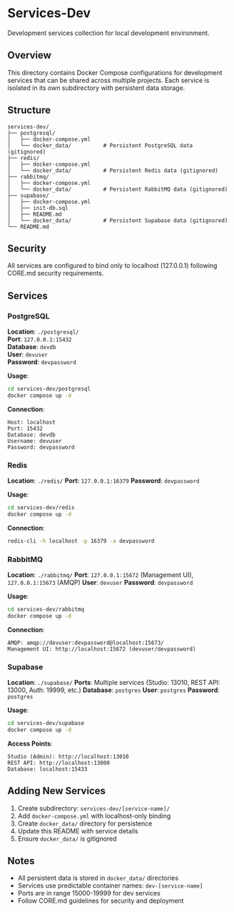 # Services-Dev

Development services collection for local development environment.

## Overview

This directory contains Docker Compose configurations for development services that can be shared across multiple projects. Each service is isolated in its own subdirectory with persistent data storage.

## Structure

```
services-dev/
├── postgresql/
│   ├── docker-compose.yml
│   └── docker_data/          # Persistent PostgreSQL data (gitignored)
├── redis/
│   ├── docker-compose.yml
│   └── docker_data/          # Persistent Redis data (gitignored)
├── rabbitmq/
│   ├── docker-compose.yml
│   └── docker_data/          # Persistent RabbitMQ data (gitignored)
├── supabase/
│   ├── docker-compose.yml
│   ├── init-db.sql
│   ├── README.md
│   └── docker_data/          # Persistent Supabase data (gitignored)
└── README.md
```

## Security

All services are configured to bind only to localhost (127.0.0.1) following CORE.md security requirements.

## Services

### PostgreSQL

**Location**: `./postgresql/`  
**Port**: `127.0.0.1:15432`  
**Database**: `devdb`  
**User**: `devuser`  
**Password**: `devpassword`

**Usage**:
```bash
cd services-dev/postgresql
docker compose up -d
```

**Connection**:
```
Host: localhost
Port: 15432
Database: devdb
Username: devuser
Password: devpassword
```

### Redis

**Location**: `./redis/`
**Port**: `127.0.0.1:16379`
**Password**: `devpassword`

**Usage**:
```bash
cd services-dev/redis
docker compose up -d
```

**Connection**:
```bash
redis-cli -h localhost -p 16379 -a devpassword
```

### RabbitMQ

**Location**: `./rabbitmq/`
**Port**: `127.0.0.1:15672` (Management UI), `127.0.0.1:15673` (AMQP)
**User**: `devuser`
**Password**: `devpassword`

**Usage**:
```bash
cd services-dev/rabbitmq
docker compose up -d
```

**Connection**:
```
AMQP: amqp://devuser:devpassword@localhost:15673/
Management UI: http://localhost:15672 (devuser/devpassword)
```

### Supabase

**Location**: `./supabase/`
**Ports**: Multiple services (Studio: 13010, REST API: 13000, Auth: 19999, etc.)
**Database**: `postgres`
**User**: `postgres`
**Password**: `postgres`

**Usage**:
```bash
cd services-dev/supabase
docker compose up -d
```

**Access Points**:
```
Studio (Admin): http://localhost:13010
REST API: http://localhost:13000
Database: localhost:15433
```

## Adding New Services

1. Create subdirectory: `services-dev/[service-name]/`
2. Add `docker-compose.yml` with localhost-only binding
3. Create `docker_data/` directory for persistence
4. Update this README with service details
5. Ensure `docker_data/` is gitignored

## Notes

- All persistent data is stored in `docker_data/` directories
- Services use predictable container names: `dev-[service-name]`
- Ports are in range 15000-19999 for dev services
- Follow CORE.md guidelines for security and deployment